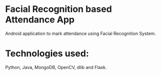 # Facial Recognition based Attendance App
Android application to mark attendance using Facial Recognition System.

# Technologies used:
Python,
Java,
MongoDB,
OpenCV,
dlib and 
Flask.
